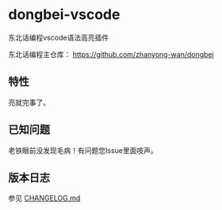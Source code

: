 # dongbei-vscode

东北话编程vscode语法高亮插件

东北话编程主仓库： https://github.com/zhanyong-wan/dongbei

## 特性

亮就完事了。

## 已知问题

老铁眼前没发现毛病！有问题您Issue里面吱声。

## 版本日志

参见 [CHANGELOG.md](CHANGELOG.md)
